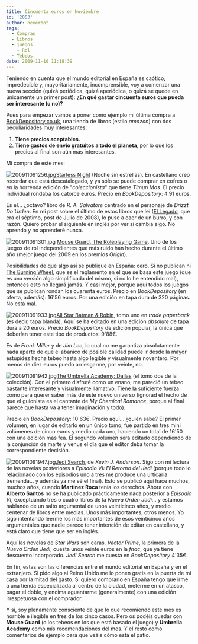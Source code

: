 ```yaml
---
title: Cincuenta euros en Noviembre
id: '2053'
author: neverbot
tags:
  - Compras
  - Libros
  - juegos
    - Rol
  - Tebeos
date: 2009-11-10 11:18:39
---
```


Teniendo en cuenta que el mundo editorial en España es caótico, impredecible y, mayoritariamente, incomprensible, voy a comenzar una nueva sección (quizá periódica, quizá aperiódica, o quizá se quede en únicamente un primer post): **¿En qué gastar cincuenta euros que pueda ser interesante (o no)?**

Pues para empezar vamos a poner como ejemplo mi última compra a [BookDepository.co.uk](http://www.bookdepository.co.uk/), una tienda de libros (estilo _amazon_) con dos peculiaridades muy interesantes:

1.  **Tiene precios aceptables.**
2.  **Tiene gastos de envío gratuitos a todo el planeta**, por lo que los precios al final son aún más interesantes.

Mi compra de este mes:

  
![200911091256.jpg](./200911091256.jpg)[Starless Night](http://www.bookdepository.co.uk/book/9780786948611/) (Noche sin estrellas). En castellano creo recordar que está descatalogado, y ya sólo se puede comprar en cofres o en la horrenda edición de "_coleccionista_" que tiene _Timun Mas_. El precio individual rondaba los catorce euros. Precio en _BookDepository_: 4.91 euros.

Es el... ¿octavo? libro de _R. A. Salvatore_ centrado en el personaje de _Drizzt Do'Urden_. En mi post sobre el último de estos libros que leí ([El Legado](http://localhost:8000/juegos/rol/el-legado-de-rasalvatore/), que era el séptimo, post de Julio de 2008), lo puse a caer de un burro, y con razón. Quiero probar el siguiente en inglés por ver si cambia algo. No aprendo y no aprenderé nunca.

  
![200911091301.jpg](./200911091301.jpg) [Mouse Guard, The Roleplaying Game](http://www.bookdepository.co.uk/book/9781848561748/). Uno de los juegos de rol independientes que más ruido han hecho durante el último año (mejor juego del 2009 en los premios _Origin_).

Posibilidades de que algo así se publique en España: cero. Si no publican ni [The Burning Wheel](http://en.wikipedia.org/wiki/The_Burning_Wheel), que es el reglamento en el que se basa este juego (que es una versión algo simplificada del mismo, si no lo he entendido mal), entonces esto no llegará jamás. Y casi mejor, porque aquí todos los juegos que se publican rondan los cuarenta euros. Precio en _BookDepository_ (en oferta, además): 16'56 euros. Por una edición en tapa dura de 320 páginas. No está mal.

  
![200911091933.jpg](./200911091933.jpg)[All Star Batman & Robin](http://www.bookdepository.co.uk/book/9781845764562/), tomo uno en _trade paperback_ (es decir, tapa blanda). Aquí se ha editado en una edición _absolute_ de tapa dura a 20 euros. Precio _BookDepository_ de edición popular, la única que deberían tener este tipo de productos: 9'88€.

Es de _Frank Miller_ y de _Jim Lee_, lo cual no me garantiza absolutamente nada aparte de que el abanico de posible calidad puede ir desde la mayor estupidez hecha tebeo hasta algo legible y visualmente noventero. Por menos de diez euros puedo arriesgarme, por veinte, no.

  
![200911091942.jpg](./200911091942.jpg)[The Umbrella Academy: Dallas](http://www.bookdepository.co.uk/book/9781595823458/) (el tomo dos de la colección). Con el primero disfruté como un enano, me pareció un tebeo bastante interesante y visualmente llamativo. Tiene la suficiente fuerza como para querer saber más de este nuevo universo (ignorad el hecho de que el guionista es el cantante de _My Chemical Romance_, porque al final parece que hasta va a tener imaginación y todo).

Precio en _BookDepository_: 10'63€. Precio aquí... ¿quién sabe? El primer volumen, en lugar de editarlo en un único tomo, fue partido en tres mini volúmenes de cinco euros y medio cada uno, haciendo un total de 16'50 con una edición más fea. El segundo volumen será editado dependiendo de la conjunción de marte y venus el día que el editor deba tomar la correspondiente decisión.

  
![200911091947.jpg](./200911091947.jpg)[Jedi Search](http://www.bookdepository.co.uk/book/9780553297980/), de _Kevin J. Anderson_. Sigo con mi lectura de las novelas posteriores a _Episodio VI: El Retorno del Jedi_ (porque todo lo relacionado con los episodios uno a tres me produce una urticaria tremenda... y además ya me sé el final). Esto se publicó aquí hace muchos, muchos años, cuando **Martinez Roca** tenía los derechos. Ahora con **Alberto Santos** no se ha publicado prácticamente nada posterior a _Episodio VI_, exceptuando tres o cuatro libros de la _Nueva Orden Jedi_... y estamos hablando de un salto argumental de unos veinticinco años, y medio centenar de libros entre medias. Unos más importantes, otros menos. Yo sigo intentando leerme los más importantes de esos veinticinco años argumentales que nadie parece tener intención de editar en castellano, y está claro que tiene que ser en inglés.

Aquí las novelas de _Star Wars_ son caras. _Vector Prime_, la primera de la _Nueva Orden Jedi_, cuesta unos veinte euros en la _fnac_, que ya tiene descuento incorporado. _Jedi Search_ me cuesta en _BookDepository_ 4'35€.

En fin, estas son las diferencias entre el mundo editorial en España y en el extranjero. Si pido algo al Reino Unido me lo ponen gratis en la puerta de mi casa por la mitad del gasto. Si quiero comprarlo en España tengo que irme a una tienda especializada al centro de la ciudad, meterme en un atasco, pagar el doble, y encima aguantarme (generalmente) con una edición irrespetuosa con el comprador.

Y sí, soy plenamente consciente de que lo que recomiendo este mes es horrible e ilegible en tres de los cinco casos. Pero os podéis quedar con **Mouse Guard** (o los tebeos en los que está basado el juego) y **Umbrella Academy** como mis recomendaciones del mes. Y el resto como comentarios de ejemplo para que veáis cómo está el patio.